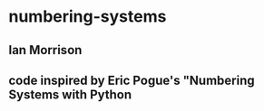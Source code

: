 # numbering-systems
## Ian Morrison
## code inspired by Eric Pogue's "Numbering Systems with Python
